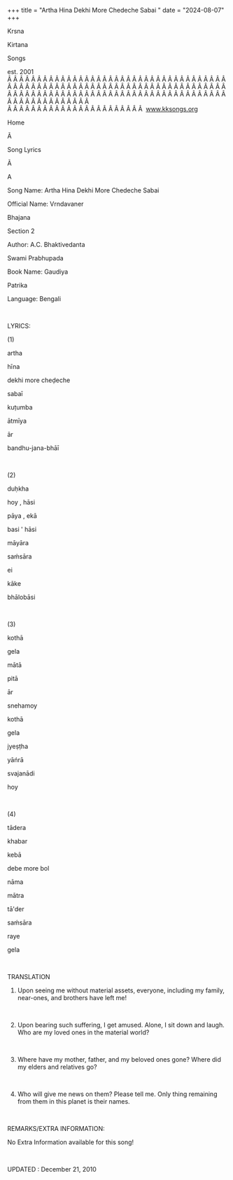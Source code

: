 +++ 
title = "Artha Hina Dekhi More Chedeche Sabai "
date = "2024-08-07"
+++

Krsna
 
Kirtana
 
Songs

est. 2001
Â Â Â Â Â Â Â Â Â Â Â Â Â Â Â Â Â Â Â Â Â Â Â Â Â Â Â Â Â Â Â Â Â Â Â Â Â Â Â Â Â Â Â Â Â Â Â Â Â Â Â Â Â Â Â Â Â Â Â Â Â Â Â Â Â Â Â Â Â Â Â Â Â Â Â Â Â Â Â Â Â Â Â Â Â Â Â Â Â Â Â Â Â Â Â Â Â Â Â Â Â Â Â Â Â Â Â Â Â Â Â Â Â Â Â Â Â Â Â Â Â Â Â Â Â  
Â Â Â Â Â Â Â Â Â Â Â Â Â Â Â Â Â Â Â Â Â Â Â  
www.kksongs.org








Home
 
Ã 
 
Song Lyrics
 
Ã 
 
A




Song Name: 
Artha Hina Dekhi More Chedeche Sabai 


Official Name: 
Vrndavaner
 
Bhajana

Section 2


Author: 
A.C. 
Bhaktivedanta

Swami 
Prabhupada


Book Name: 
Gaudiya
 
Patrika


Language: 
Bengali


 


LYRICS:


(1)


artha
 
hīna
 
dekhi
 more 
cheḍeche
 
sabaī


kuṭumba
 
ātmīya
 
ār
 
bandhu-jana-bhāī


 


(2)


duḥkha
 
hoy
, 
hāsi
 
pāya
, 
ekā
 
basi
' 
hāsi


māyāra
 
saḿsāra
 
ei
 
kāke
 
bhālobāsi


 


(3)


kothā
 
gela
 
mātā
 
pitā
 
ār
 
snehamoy


kothā
 
gela
 
jyeṣṭha
 
yāńrā
 
svajanādi


hoy


 


(4)


tādera
 
khabar
 
kebā
 
debe
 more 
bol


nāma
 
mātra
 
tā'der
 
saḿsāra
 
raye
 
gela


 


TRANSLATION


1) Upon
seeing me without material assets, everyone, including my family, near-ones,
and brothers 
have
 left me!


 


2) Upon bearing
such suffering, I get amused. Alone, I sit down and laugh. Who are my loved
ones in the material world?


 


3) Where
have my mother, father, and my beloved ones gone? Where did my elders and
relatives go?


 


4) Who
will give me news on them? Please tell me. Only thing remaining from them in
this planet is their names.


 


REMARKS/EXTRA INFORMATION:


No Extra
Information available for this song!


 


UPDATED
:
 December 21, 2010